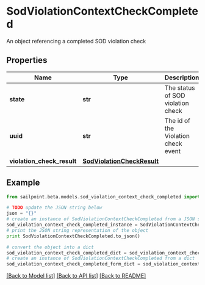 # SodViolationContextCheckCompleted

An object referencing a completed SOD violation check

## Properties
Name | Type | Description | Notes
------------ | ------------- | ------------- | -------------
**state** | **str** | The status of SOD violation check | [optional] 
**uuid** | **str** | The id of the Violation check event | [optional] 
**violation_check_result** | [**SodViolationCheckResult**](SodViolationCheckResult.md) |  | [optional] 

## Example

```python
from sailpoint.beta.models.sod_violation_context_check_completed import SodViolationContextCheckCompleted

# TODO update the JSON string below
json = "{}"
# create an instance of SodViolationContextCheckCompleted from a JSON string
sod_violation_context_check_completed_instance = SodViolationContextCheckCompleted.from_json(json)
# print the JSON string representation of the object
print SodViolationContextCheckCompleted.to_json()

# convert the object into a dict
sod_violation_context_check_completed_dict = sod_violation_context_check_completed_instance.to_dict()
# create an instance of SodViolationContextCheckCompleted from a dict
sod_violation_context_check_completed_form_dict = sod_violation_context_check_completed.from_dict(sod_violation_context_check_completed_dict)
```
[[Back to Model list]](../README.md#documentation-for-models) [[Back to API list]](../README.md#documentation-for-api-endpoints) [[Back to README]](../README.md)


